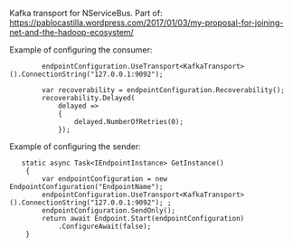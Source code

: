 Kafka transport for NServiceBus. Part of:
https://pablocastilla.wordpress.com/2017/01/03/my-proposal-for-joining-net-and-the-hadoop-ecosystem/

Example of configuring the consumer:
            
            endpointConfiguration.UseTransport<KafkaTransport>().ConnectionString("127.0.0.1:9092");
 
            var recoverability = endpointConfiguration.Recoverability();
            recoverability.Delayed(
                delayed =>
                {
                    delayed.NumberOfRetries(0);
                });
                
                
Example of configuring the sender:

       static async Task<IEndpointInstance> GetInstance()
        {
            var endpointConfiguration = new EndpointConfiguration("EndpointName");
            endpointConfiguration.UseTransport<KafkaTransport>().ConnectionString("127.0.0.1:9092"); ;
            endpointConfiguration.SendOnly();
            return await Endpoint.Start(endpointConfiguration)
                .ConfigureAwait(false);
        }
